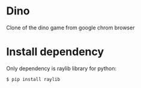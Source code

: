 # Dino
Clone of the dino game from google chrom browser

# Install dependency
Only dependency is raylib library for python:
``` 
$ pip install raylib
``` 
